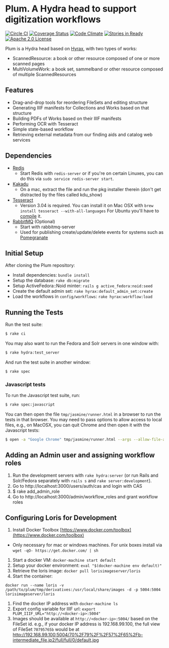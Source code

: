 # Plum. A Hydra head to support digitization workflows

[![Circle CI](https://circleci.com/gh/pulibrary/plum.svg?style=svg)](https://circleci.com/gh/pulibrary/plum)
[![Coverage Status](https://coveralls.io/repos/pulibrary/plum/badge.svg?branch=master)](https://coveralls.io/r/pulibrary/plum?branch=master)
[![Code Climate](https://codeclimate.com/github/pulibrary/plum/badges/gpa.svg)](https://codeclimate.com/github/pulibrary/plum)
[![Stories in Ready](https://badge.waffle.io/pulibrary/plum.png?label=ready&title=Ready)](https://waffle.io/pulibrary/plum)
[![Apache 2.0 License](https://img.shields.io/badge/license-Apache%202.0-blue.svg?style=plastic)](./LICENSE)

Plum is a Hydra head based on [Hyrax](http://github.com/projecthydra-labs/hyrax), with two types of works:
* ScannedResource: a book or other resource composed of one or more scanned pages
* MultiVolumeWork: a book set, sammelband or other resource composed of multiple ScannedResources

## Features
* Drag-and-drop tools for reordering FileSets and editing structure
* Generating IIIF manifests for Collections and Works based on that structure
* Building PDFs of Works based on their IIIF manifests
* Performing OCR with Tesseract
* Simple state-based workflow
* Retrieving external metadata from our finding aids and catalog web services

## Dependencies

* [Redis](http://redis.io/)
    * Start Redis with `redis-server` or if you're on certain Linuxes, you can do this via `sudo service redis-server start`.
* [Kakadu](http://kakadusoftware.com/)
    * On a mac, extract the file and run the pkg installer therein (don't get distracted by the files called kdu_show)
* [Tesseract](https://github.com/tesseract-ocr/tesseract)
    * Version 3.04 is required. You can install it on Mac OSX with `brew install
      tesseract --with-all-languages` For Ubuntu you'll have to
      [compile](https://github.com/tesseract-ocr/tesseract/wiki/Compiling) it.
* [RabbitMQ](https://www.rabbitmq.com/) (Optional)
    * Start with rabbitmq-server
    * Used for publishing create/update/delete events for systems such as 
      [Pomegranate](https://github.com/pulibrary/pomegranate)

## Initial Setup

After cloning the Plum repository:

* Install dependencies: `bundle install`
* Setup the database: `rake db:migrate`
* Setup ActiveFedora::Noid minter: `rails g active_fedora:noid:seed`
* Create the default admin set: `rake hyrax:default_admin_set:create`
* Load the workflows in `config/workflows`: `rake hyrax:workflow:load`

## Running the Tests

Run the test suite:

   ```sh
   $ rake ci
   ```

You may also want to run the Fedora and Solr servers in one window with:

   ```sh
   $ rake hydra:test_server
   ```

And run the test suite in another window:

   ```sh
   $ rake spec
   ```

### Javascript tests

To run the Javascript test suite, run:

   ```sh
   $ rake spec:javascript
   ```

You can then open the file `tmp/jasmine/runner.html` in a browser to run the tests in that browser.
You may need to pass options to allow access to local files, e.g., on MacOSX, you can quit Chrome
and then open it with the Javascript tests:

   ```sh
   $ open -a "Google Chrome" tmp/jasmine/runner.html --args --allow-file-access-from-files
   ```

## Adding an Admin user and assigning workflow roles

1. Run the development servers with `rake hydra:server` (or run Rails and Solr/Fedora separately with `rails s` and `rake server:development`).
1. Go to http://localhost:3000/users/auth/cas and login with CAS
1. $ rake add_admin_role
1. Go to http://localhost:3000/admin/workflow_roles and grant workflow roles

## Configuring Loris for Development

1. Install Docker Toolbox [https://www.docker.com/toolbox](https://www.docker.com/toolbox)
  * Only necessary for mac or windows machines. For unix boxes install via 
      `wget -qO- https://get.docker.com/ | sh`
1. Start a docker VM: `docker-machine start default`
1. Setup your docker environment: `eval "$(docker-machine env default)"`
1. Retrieve the loris image: `docker pull lorisimageserver/loris`
1. Start the container:
  ```
  docker run --name loris -v /path/to/plum/tmp/derivatives:/usr/local/share/images -d -p 5004:5004 lorisimageserver/loris
  ```
1. Find the docker IP address with `docker-machine ls`
1. Export config variable for IIIF url: `export
   PLUM_IIIF_URL="http://<docker-ip>:5004"`
1. Images should be available at `http://<docker-ip>:5004/` based on the FileSet id.  e.g., if your docker IP address is 192.168.99.100, the full view of FileSet `70795765b` would be at http://192.168.99.100:5004/70%2F79%2F%2F57%2F65%2Fb-intermediate_file.jp2/full/full/0/default.jpg
